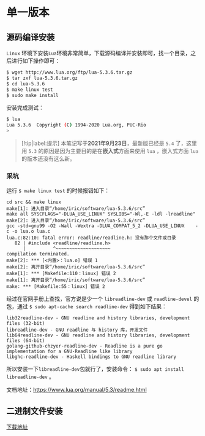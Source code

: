 # 单一版本

## 源码编译安装

`Linux` 环境下安装`Lua`环境非常简单，下载源码编译并安装即可，找一个目录，之后进行如下操作即可：

```bash
$ wget http://www.lua.org/ftp/lua-5.3.6.tar.gz
$ tar zxf lua-5.3.6.tar.gz
$ cd lua-5.3.6
$ make linux test
$ sudo make install
```

安装完成测试：

```bash
$ lua
Lua 5.3.6  Copyright (C) 1994-2020 Lua.org, PUC-Rio
> 
```

> [!tip|label:提示]
> 本笔记写于**2021年9月23日**，最新版已经是 `5.4` 了，这里用 `5.3` 的原因是因为主要目的是在**嵌入式**方面来使用 `lua` ，嵌入式方面 `lua` 的版本还没有这么新。


### 采坑

运行 `$ make linux test` 的时候报错如下：

```text
cd src && make linux
make[1]: 进入目录“/home/iric/software/lua-5.3.6/src”
make all SYSCFLAGS="-DLUA_USE_LINUX" SYSLIBS="-Wl,-E -ldl -lreadline"
make[2]: 进入目录“/home/iric/software/lua-5.3.6/src”
gcc -std=gnu99 -O2 -Wall -Wextra -DLUA_COMPAT_5_2 -DLUA_USE_LINUX    -c -o lua.o lua.c
lua.c:82:10: fatal error: readline/readline.h: 没有那个文件或目录
   82 | #include <readline/readline.h>
      |          ^~~~~~~~~~~~~~~~~~~~~
compilation terminated.
make[2]: *** [<内置>：lua.o] 错误 1
make[2]: 离开目录“/home/iric/software/lua-5.3.6/src”
make[1]: *** [Makefile:110：linux] 错误 2
make[1]: 离开目录“/home/iric/software/lua-5.3.6/src”
make: *** [Makefile:55：linux] 错误 2
```

经过在官网手册上查找，官方说是少一个 `libreadline-dev` 或 `readline-devel` 的包，通过 `$ sudo apt-cache search readline-dev` 得到如下结果：

```text
lib32readline-dev - GNU readline and history libraries, development files (32-bit)
libreadline-dev - GNU readline 与 history 库，开发文件
lib64readline-dev - GNU readline and history libraries, development files (64-bit)
golang-github-chzyer-readline-dev - Readline is a pure go implementation for a GNU-Readline like library
libghc-readline-dev - Haskell bindings to GNU readline library
```

所以安装一下`libreadline-dev`包就行了，安装命令： `$ sudo apt install libreadline-dev` 。

文档地址：https://www.lua.org/manual/5.3/readme.html

## 二进制文件安装

[下载地址](http://luabinaries.sourceforge.net/)